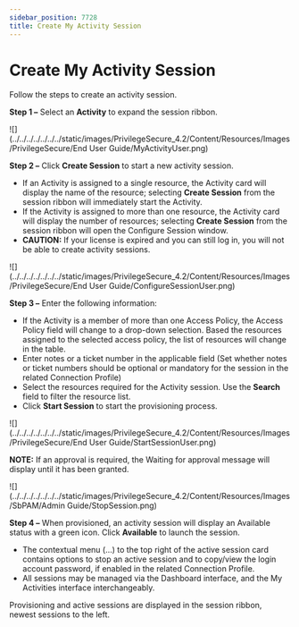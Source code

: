 ```yaml
---
sidebar_position: 7728
title: Create My Activity Session
---
```


# Create My Activity Session

Follow the steps to create an activity session.

**Step 1 –** Select an **Activity** to expand the session ribbon.

![](../../../../../../../static/images/PrivilegeSecure_4.2/Content/Resources/Images/PrivilegeSecure/End User Guide/MyActivityUser.png)

**Step 2 –** Click **Create Session** to start a new activity session.

* If an Activity is assigned to a single resource, the Activity card will display the name of the resource; selecting **Create Session** from the session ribbon will immediately start the Activity.
* If the Activity is assigned to more than one resource, the Activity card will display the number of resources; selecting **Create Session** from the session ribbon will open the Configure Session window.
* **CAUTION:** If your license is expired and you can still log in, you will not be able to create activity sessions.

![](../../../../../../../static/images/PrivilegeSecure_4.2/Content/Resources/Images/PrivilegeSecure/End User Guide/ConfigureSessionUser.png)

**Step 3 –** Enter the following information:

* If the Activity is a member of more than one Access Policy, the Access Policy field will change to a drop-down selection. Based the resources assigned to the selected access policy, the list of resources will change in the table.
* Enter notes or a ticket number in the applicable field (Set whether notes or ticket numbers should be optional or mandatory for the session in the related Connection Profile)
* Select the resources required for the Activity session. Use the **Search** field to filter the resource list.
* Click **Start Session** to start the provisioning process.

![](../../../../../../../static/images/PrivilegeSecure_4.2/Content/Resources/Images/PrivilegeSecure/End User Guide/StartSessionUser.png)

**NOTE:** If an approval is required, the Waiting for approval message will display until it has been granted.

![](../../../../../../../static/images/PrivilegeSecure_4.2/Content/Resources/Images/SbPAM/Admin Guide/StopSession.png)

**Step 4 –** When provisioned, an activity session will display an Available status with a green icon. Click **Available** to launch the session.

* The contextual menu (…) to the top right of the active session card contains options to stop an active session and to copy/view the login account password, if enabled in the related Connection Profile.
* All sessions may be managed via the Dashboard interface, and the My Activities interface interchangeably.

Provisioning and active sessions are displayed in the session ribbon, newest sessions to the left.